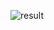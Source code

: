 ![result](https://github.com/Khawaja-Abdul-Haleem/iOS_Apps_Swift/assets/59179832/4cff9be1-8b27-4eb7-b9a8-e2c284dbf142)
